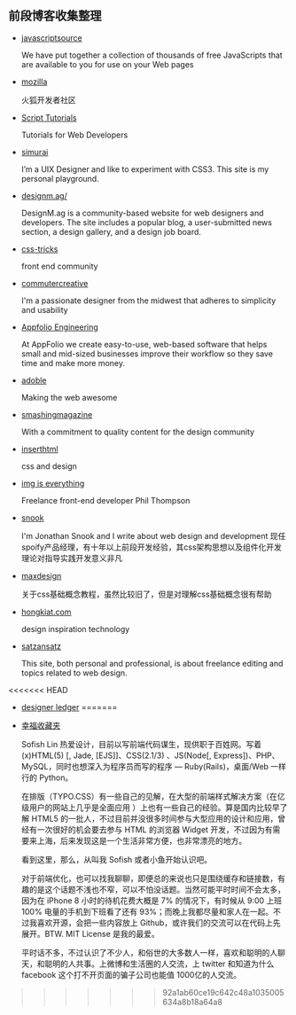 前段博客收集整理
-------------------------


- [javascriptsource](http://www.javascriptsource.com/)

    We have put together a collection of thousands of free JavaScripts that are available to you for use on your Web pages

- [mozilla](https://developer.mozilla.org/en/javascript)

    火狐开发者社区

- [Script Tutorials](http://www.script-tutorials.com/)

    Tutorials for Web Developers

- [simurai](http://simurai.com/?)

    I’m a UIX Designer and like to experiment with CSS3. This site is my personal playground.

- [designm.ag/](http://designm.ag/)
    
    DesignM.ag is a community-based website for web designers and developers. The site includes a popular blog, a user-submitted news section, a design gallery, and a design job board.

- [css-tricks](http://css-tricks.com/)
    
    front end community

- [commutercreative](http://dev.commutercreative.com/#)

    I'm a passionate designer from the midwest that adheres to simplicity and usability

- [Appfolio Engineering](http://engineering.appfolio.com/)

    At AppFolio we create easy-to-use, web-based software that helps small and mid-sized businesses improve their workflow so they save time and make more money.

- [adoble](http://blogs.adobe.com/webplatform/)
    
    Making the web awesome

- [smashingmagazine](http://coding.smashingmagazine.com/)

    With a commitment to quality content for the design community

- [inserthtml](http://www.inserthtml.com/)
    
    css and design

- [img is everything](http://imgiseverything.co.uk/)

    Freelance front-end developer Phil Thompson
    
- [snook](http://snook.ca/)
    
    I'm Jonathan Snook and I write about web design and development
    现任spoify产品经理，有十年以上前段开发经验，其css架构思想以及组件化开发理论对指导实践开发意义非凡

- [maxdesign](http://css.maxdesign.com.au/index.htm)

    关于css基础概念教程，虽然比较旧了，但是对理解css基础概念很有帮助

- [hongkiat.com](http://www.hongkiat.com/blog/)
    
    design inspiration technology

- [satzansatz](http://www.satzansatz.de/css.html)

    This site, both personal and professional, is about freelance editing and topics related to web design.

<<<<<<< HEAD
- [designer ledger](http://www.designerledger.com/)
=======
- [幸福收藏夹](http://sofish.de/)

    Sofish Lin 热爱设计，目前以写前端代码谋生，现供职于百姓网。写着 (x)HTML(5) [, Jade, [EJS]]、CSS(2.1/3) 、JS(Node[, Express])、PHP、MySQL，同时也想深入为程序员而写的程序 — Ruby(Rails)，桌面/Web 一样行的 Python。

    在排版（TYPO.CSS）有一些自己的见解，在大型的前端样式解决方案（在亿级用户的网站上几乎是全面应用 ）上也有一些自己的经验。算是国内比较早了解 HTML5 的一批人，不过目前并没很多时间参与大型应用的设计和应用，曾经有一次很好的机会要去参与 HTML 的浏览器 Widget 开发，不过因为有需要来上海，后来发现这是一个生活非常方便，也非常漂亮的地方。

    看到这里，那么，从叫我 Sofish 或者小鱼开始认识吧。

    对于前端优化，也可以找我聊聊，即便总的来说也只是围绕缓存和链接数，有趣的是这个话题不浅也不窄，可以不怕没话题。当然可能平时时间不会太多，因为在 iPhone 8 小时的待机花费大概是 7% 的情况下，有时候从 9:00 上班 100% 电量的手机到下班看了还有 93%；而晚上我都尽量和家人在一起。不过我喜欢开源，会把一些内容放上 Github，或许我们的交流可以在代码上先展开。BTW. MIT License 是我的最爱。

    平时话不多，不过认识了不少人，和俗世的大多数人一样，喜欢和聪明的人聊天，和聪明的人共事。上微博和生活圈的人交流，上 twitter 和知道为什么 facebook 这个打不开页面的骗子公司也能值 1000亿的人交流。
>>>>>>> 92a1ab60ce19c642c48a1035005634a8b18a64a8
